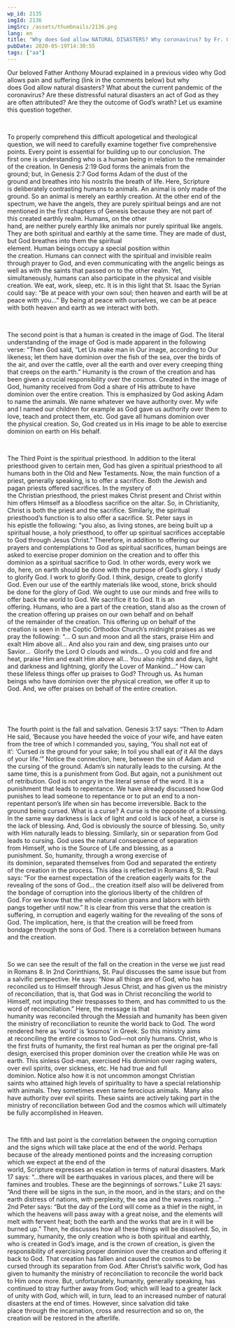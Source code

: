 ```yaml
---
wp_id: 2135
imgId: 2136
imgSrc: /assets/thumbnails/2136.png
lang: en
title: "Why does God allow NATURAL DISASTERS? Why coronavirus? by Fr. Gabriel Wissa"
pubDate: 2020-05-19T14:30:55
tags: ["aa"]
---
```

<!-- page: 6 -->

<p><span data-contrast="auto">Our beloved </span><span data-contrast="auto">F</span><span data-contrast="auto">ather Anthony </span><span data-contrast="auto">Mourad </span><span data-contrast="auto">explained in a previous video why </span><span data-contrast="auto">God allows pain and suffering</span><span data-contrast="auto"> (link in the comments below)</span><span data-contrast="auto"> </span><span data-contrast="auto">but why does </span><span data-contrast="auto">God </span><span data-contrast="auto">allow natural disasters</span><span data-contrast="auto">? What about the current pandemic of the coronavirus?</span><span data-contrast="auto"> </span><span data-contrast="auto">Are these </span><span data-contrast="auto">distressful</span><span data-contrast="auto"> </span><span data-contrast="auto">natural disasters</span><span data-contrast="auto"> an act of God</span><span data-contrast="auto"> as they are often attributed</span><span data-contrast="auto">?</span><span data-contrast="auto"> </span><span data-contrast="auto">Are they</span><span data-contrast="auto"> </span><span data-contrast="auto">the outcome of </span><span data-contrast="auto">God’s</span><span data-contrast="auto"> wrath?</span><span data-contrast="auto"> Let us examine this question together.</span><span data-ccp-props="{&quot;201341983&quot;:0,&quot;335559739&quot;:200,&quot;335559740&quot;:276}"> </span></p>
<p><span data-ccp-props="{&quot;201341983&quot;:0,&quot;335559739&quot;:200,&quot;335559740&quot;:276}"> </span></p>
<p><span data-contrast="auto">To </span><span data-contrast="auto">properly </span><span data-contrast="auto">comprehend</span><span data-contrast="auto"> this difficult</span><span data-contrast="auto"> apologetical and</span><span data-contrast="auto"> theological question</span><span data-contrast="auto">, </span><span data-contrast="auto">we</span><span data-contrast="auto"> will </span><span data-contrast="auto">need to </span><span data-contrast="auto">carefully examine together </span><span data-contrast="auto">five</span><span data-contrast="auto"> comprehensive points</span><span data-contrast="auto">. </span><span data-contrast="auto">Every point is essential </span><span data-contrast="auto">for</span><span data-contrast="auto"> </span><span data-contrast="auto">build</span><span data-contrast="auto">ing</span><span data-contrast="auto"> up</span><span data-contrast="auto"> to</span><span data-contrast="auto"> </span><span data-contrast="auto">our </span><span data-contrast="auto">conclusion. </span><span data-contrast="auto">The first </span><span data-contrast="auto">one</span><span data-contrast="auto"> is understand</span><span data-contrast="auto">ing</span><span data-contrast="auto"> who is a human </span><span data-contrast="auto">being</span><span data-contrast="auto"> in relation to the remainder of the creation</span><span data-contrast="auto">. </span><span data-contrast="auto">In Genesis 2</span><span data-contrast="auto">:</span><span data-contrast="auto">19 God </span><span data-contrast="auto">forms the animals from the ground</span><span data-contrast="auto">;</span><span data-contrast="auto"> </span><span data-contrast="auto">but</span><span data-contrast="auto">,</span><span data-contrast="auto"> in Genesis 2</span><span data-contrast="auto">:7 </span><span data-contrast="auto">God</span><span data-contrast="auto"> forms </span><span data-contrast="auto">Adam</span><span data-contrast="auto"> of the dust of the ground </span><span data-contrast="auto">and</span><span data-contrast="auto"> breathes into his nostrils the breath of life</span><span data-contrast="auto">. </span><span data-contrast="auto">Here,</span><span data-contrast="auto"> </span><span data-contrast="auto">S</span><span data-contrast="auto">cripture is </span><span data-contrast="auto">deliberately </span><span data-contrast="auto">contrasting</span><span data-contrast="auto"> </span><span data-contrast="auto">human</span><span data-contrast="auto">s </span><span data-contrast="auto">to</span><span data-contrast="auto"> </span><span data-contrast="auto">animals. An animal </span><span data-contrast="auto">is only made of the ground</span><span data-contrast="auto">. So an animal </span><span data-contrast="auto">is</span><span data-contrast="auto"> merely</span><span data-contrast="auto"> </span><span data-contrast="auto">an </span><span data-contrast="auto">earthly</span><span data-contrast="auto"> creation</span><span data-contrast="auto">.</span><span data-contrast="auto"> A</span><span data-contrast="auto">t the other </span><span data-contrast="auto">end of the spectrum, </span><span data-contrast="auto">we have the </span><span data-contrast="auto">a</span><span data-contrast="auto">ngels, </span><span data-contrast="auto">they </span><span data-contrast="auto">are purely spiritual beings</span><span data-contrast="auto"> </span><span data-contrast="auto">and </span><span data-contrast="auto">are not mentioned in </span><span data-contrast="auto">the first chapters of </span><span data-contrast="auto">Genesis because they are not part of this </span><span data-contrast="auto">created </span><span data-contrast="auto">earthly </span><span data-contrast="auto">realm</span><span data-contrast="auto">. </span><span data-contrast="auto">H</span><span data-contrast="auto">umans</span><span data-contrast="auto">, on the other hand,</span><span data-contrast="auto"> </span><span data-contrast="auto">are</span><span data-contrast="auto"> </span><span data-contrast="auto">neither </span><span data-contrast="auto">purely </span><span data-contrast="auto">earthly like </span><span data-contrast="auto">animals nor </span><span data-contrast="auto">purely </span><span data-contrast="auto">spiritual like </span><span data-contrast="auto">angels. They are</span><span data-contrast="auto"> </span><span data-contrast="auto">both </span><span data-contrast="auto">spiritual and earthly at the same time. </span><span data-contrast="auto">They are made of dust, but God breathes into them the spiritual element. </span><span data-contrast="auto">Human</span><span data-contrast="auto"> being</span><span data-contrast="auto">s </span><span data-contrast="auto">occup</span><span data-contrast="auto">y</span><span data-contrast="auto"> a </span><span data-contrast="auto">s</span><span data-contrast="auto">pecial</span><span data-contrast="auto"> position </span><span data-contrast="auto">with</span><span data-contrast="auto">in the </span><span data-contrast="auto">creation</span><span data-contrast="auto">. </span><span data-contrast="auto">Humans can</span><span data-contrast="auto"> </span><span data-contrast="auto">connect with </span><span data-contrast="auto">the spiritual</span><span data-contrast="auto"> and</span><span data-contrast="auto"> invisible </span><span data-contrast="auto">realm through prayer </span><span data-contrast="auto">to God</span><span data-contrast="auto">, and </span><span data-contrast="auto">even </span><span data-contrast="auto">communicating with </span><span data-contrast="auto">the angelic beings </span><span data-contrast="auto">as well as </span><span data-contrast="auto">with </span><span data-contrast="auto">the </span><span data-contrast="auto">saints that passed on to the other realm. </span><span data-contrast="auto">Yet, s</span><span data-contrast="auto">imultaneously</span><span data-contrast="auto">, </span><span data-contrast="auto">humans can</span><span data-contrast="auto"> also participate in the </span><span data-contrast="auto">physical and </span><span data-contrast="auto">visible creation</span><span data-contrast="auto">. </span><span data-contrast="auto">We</span><span data-contrast="auto"> eat</span><span data-contrast="auto">,</span><span data-contrast="auto"> work</span><span data-contrast="auto">,</span><span data-contrast="auto"> sleep</span><span data-contrast="auto">, etc.</span><span data-contrast="auto"> It is in this light that St. Isaac the Syrian could say: </span><span data-contrast="auto">“Be at peace with your own soul; then heaven and earth will be at peace with you…”</span><span data-contrast="auto"> By being at peace with ourselves, we can be at peace with both heaven and earth as we </span><span data-contrast="auto">interact with both.</span><span data-ccp-props="{&quot;201341983&quot;:0,&quot;335559739&quot;:200,&quot;335559740&quot;:276,&quot;469777462&quot;:[720],&quot;469777927&quot;:[0],&quot;469777928&quot;:[8]}"> </span></p>
<p><span data-ccp-props="{&quot;201341983&quot;:0,&quot;335559739&quot;:200,&quot;335559740&quot;:276}"> </span></p>
<p><span data-contrast="auto">The second point is that a human is </span><span data-contrast="auto">created</span><span data-contrast="auto"> in the image of God. </span><span data-contrast="auto">The literal understanding of the image of God </span><span data-contrast="auto">is made </span><span data-contrast="auto">apparent</span><span data-contrast="auto"> </span><span data-contrast="auto">in</span><span data-contrast="auto"> the following verse</span><span data-contrast="auto">:</span><span data-contrast="auto"> </span><span data-contrast="auto">“</span><span data-contrast="auto">Then </span><span data-contrast="auto">God said, </span><span data-contrast="auto">“</span><span data-contrast="auto">Let Us make man in Our image, according to Our likeness; let them have dominion over the fish of the sea, over the birds of the air, and over the cattle, over all the earth and over every creeping thing that creeps on the earth.</span><span data-contrast="auto">” </span><span data-contrast="auto">Humanity</span><span data-contrast="auto"> is the </span><span data-contrast="auto">c</span><span data-contrast="auto">rown of the creation and has been given a</span><span data-contrast="auto"> crucial</span><span data-contrast="auto"> responsibility </span><span data-contrast="auto">over the cosmos. </span><span data-contrast="auto">Created</span><span data-contrast="auto"> in the image of God</span><span data-contrast="auto">, humanity received</span><span data-contrast="auto"> from God a share of His </span><span data-contrast="auto">attribute </span><span data-contrast="auto">to have dominion </span><span data-contrast="auto">over the </span><span data-contrast="auto">entire creation</span><span data-contrast="auto">. </span><span data-contrast="auto">This </span><span data-contrast="auto">is emphasized by God </span><span data-contrast="auto">asking Adam to name the animals</span><span data-contrast="auto">. </span><span data-contrast="auto">We</span><span data-contrast="auto"> name whatever </span><span data-contrast="auto">we</span><span data-contrast="auto"> have authority over. </span><span data-contrast="auto">My wife and I named our </span><span data-contrast="auto">children</span><span data-contrast="auto"> for example as God gave us authority over them to love</span><span data-contrast="auto">, teach and</span><span data-contrast="auto"> protect them</span><span data-contrast="auto">, etc. </span><span data-contrast="auto">God</span><span data-contrast="auto"> </span><span data-contrast="auto">gave all humans dominion over the </span><span data-contrast="auto">physical creation.</span><span data-contrast="auto"> So, God created us in His image to be able to exercise dominion on earth on His behalf.</span><span data-ccp-props="{&quot;201341983&quot;:0,&quot;335559739&quot;:200,&quot;335559740&quot;:276}"> </span></p>
<p><span data-ccp-props="{&quot;201341983&quot;:0,&quot;335559739&quot;:200,&quot;335559740&quot;:276}"> </span></p>
<p><span data-contrast="auto">The Third Point is the spiritual priesthood</span><span data-contrast="auto">. In addition to the literal priesthood</span><span data-contrast="auto"> given to certain </span><span data-contrast="auto">men</span><span data-contrast="auto">, </span><span data-contrast="auto">God has given </span><span data-contrast="auto">a</span><span data-contrast="auto"> spiritual priesthood to all humans </span><span data-contrast="auto">both in </span><span data-contrast="auto">the O</span><span data-contrast="auto">ld and </span><span data-contrast="auto">N</span><span data-contrast="auto">ew </span><span data-contrast="auto">T</span><span data-contrast="auto">estaments. </span><span data-contrast="auto">Now</span><span data-contrast="auto">,</span><span data-contrast="auto"> the main function of a priest</span><span data-contrast="auto">, generally speaking,</span><span data-contrast="auto"> is to offer a sacrifice</span><span data-contrast="auto">. </span><span data-contrast="auto">Both t</span><span data-contrast="auto">he</span><span data-contrast="auto"> Jewish </span><span data-contrast="auto">and pagan </span><span data-contrast="auto">priest</span><span data-contrast="auto">s</span><span data-contrast="auto"> </span><span data-contrast="auto">offered sacrifice</span><span data-contrast="auto">s</span><span data-contrast="auto">.</span><span data-contrast="auto"> I</span><span data-contrast="auto">n </span><span data-contrast="auto">the mystery</span><span data-contrast="auto"> of the</span><span data-contrast="auto"> </span><span data-contrast="auto">Christian </span><span data-contrast="auto">priesthood</span><span data-contrast="auto">, </span><span data-contrast="auto">the priest </span><span data-contrast="auto">makes Christ present and Christ within him </span><span data-contrast="auto">offers </span><span data-contrast="auto">H</span><span data-contrast="auto">imself as a bloodless sacrifice </span><span data-contrast="auto">on the </span><span data-contrast="auto">altar</span><span data-contrast="auto">. </span><span data-contrast="auto">So, in Christianity, Christ is both the priest and the sacrifice. </span><span data-contrast="auto">Similarly, the s</span><span data-contrast="auto">piritual priesthood</span><span data-contrast="auto">’s</span><span data-contrast="auto"> </span><span data-contrast="auto">function is to </span><span data-contrast="auto">also </span><span data-contrast="auto">offer a sacrifice</span><span data-contrast="auto">.</span><span data-contrast="auto"> St. Peter says in his</span><span data-contrast="auto"> epistle</span><span data-contrast="auto"> the following</span><span data-contrast="auto">:</span><span data-contrast="auto"> </span><span data-contrast="auto">“you also, as living stones, are being built up a spiritual house, a holy priesthood, to offer up spiritual sacrifices acceptable to God through Jesus Christ.”</span><span data-contrast="auto"> </span><span data-contrast="auto">Therefore, i</span><span data-contrast="auto">n addition to offering our prayers </span><span data-contrast="auto">and contemplations to God</span><span data-contrast="auto"> as spiritual sacrifices</span><span data-contrast="auto">, </span><span data-contrast="auto">h</span><span data-contrast="auto">uman beings are asked </span><span data-contrast="auto">to exercise</span><span data-contrast="auto"> proper </span><span data-contrast="auto">d</span><span data-contrast="auto">ominion </span><span data-contrast="auto">on </span><span data-contrast="auto">the creation </span><span data-contrast="auto">and to </span><span data-contrast="auto">offer </span><span data-contrast="auto">this dominion</span><span data-contrast="auto"> as a </span><span data-contrast="auto">spiritual </span><span data-contrast="auto">sacrifice to God</span><span data-contrast="auto">. </span><span data-contrast="auto">In other words</span><span data-contrast="auto">, every work </span><span data-contrast="auto">we do</span><span data-contrast="auto">,</span><span data-contrast="auto"> here</span><span data-contrast="auto">,</span><span data-contrast="auto"> on earth </span><span data-contrast="auto">should be done with the purpose of God’s glory</span><span data-contrast="auto">. </span><span data-contrast="auto">I study to glorify God. </span><span data-contrast="auto">I work </span><span data-contrast="auto">to glorify God. </span><span data-contrast="auto">I </span><span data-contrast="auto">think, design, create</span><span data-contrast="auto"> </span><span data-contrast="auto">to glorify God. </span><span data-contrast="auto">Even our </span><span data-contrast="auto">use </span><span data-contrast="auto">of </span><span data-contrast="auto">the earthly materials </span><span data-contrast="auto">like </span><span data-contrast="auto">wood, </span><span data-contrast="auto">stone</span><span data-contrast="auto">, </span><span data-contrast="auto">brick </span><span data-contrast="auto">should be </span><span data-contrast="auto">done</span><span data-contrast="auto"> </span><span data-contrast="auto">for the glory of God</span><span data-contrast="auto">. </span><span data-contrast="auto">We ought to use our minds and free wills </span><span data-contrast="auto">to offer back the world to God</span><span data-contrast="auto">. </span><span data-contrast="auto">We sacrifice it to God. It is an offering. </span><span data-contrast="auto">Humans</span><span data-contrast="auto">, who are a part of the creation,</span><span data-contrast="auto"> stand</span><span data-contrast="auto"> also</span><span data-contrast="auto"> as the crown of the creation </span><span data-contrast="auto">offering up</span><span data-contrast="auto"> </span><span data-contrast="auto">praises</span><span data-contrast="auto"> on</span><span data-contrast="auto"> our</span><span data-contrast="auto"> </span><span data-contrast="auto">own </span><span data-contrast="auto">behalf</span><span data-contrast="auto"> </span><span data-contrast="auto">and </span><span data-contrast="auto">on behalf of </span><span data-contrast="auto">the </span><span data-contrast="auto">remainder of </span><span data-contrast="auto">the </span><span data-contrast="auto">creation</span><span data-contrast="auto">.</span><span data-contrast="auto"> </span><span data-contrast="auto">This offering up </span><span data-contrast="auto">on behalf of the creation</span><span data-contrast="auto"> </span><span data-contrast="auto">is</span><span data-contrast="auto"> seen in the Coptic Or</span><span data-contrast="auto">thodox Church’s midnight praises </span><span data-contrast="auto">as</span><span data-contrast="auto"> we pray</span><span data-contrast="auto"> the following</span><span data-contrast="auto">: </span><span data-contrast="auto">“… O sun and moon and all the stars, praise Him and exalt Him above all… And also you rain and dew, sing praises unto our Savior…  Glorify the Lord O clouds and winds… O you cold and fire and heat, praise Him and exalt Him above all… You also nights and days, light and darkness and lightning, glorify the Lover of Mankind…” </span><span data-contrast="auto">How can these </span><span data-contrast="auto">lifeless </span><span data-contrast="auto">things</span><span data-contrast="auto"> offer up praises to God?</span><span data-contrast="auto"> </span><span data-contrast="auto">Through us. </span><span data-contrast="auto">As human being</span><span data-contrast="auto">s</span><span data-contrast="auto"> </span><span data-contrast="auto">who </span><span data-contrast="auto">have dominion over </span><span data-contrast="auto">the </span><span data-contrast="auto">physical creation</span><span data-contrast="auto">, </span><span data-contrast="auto">we offer it up to God</span><span data-contrast="auto">. </span><span data-contrast="auto">And, w</span><span data-contrast="auto">e </span><span data-contrast="auto">offer praises </span><span data-contrast="auto">on behalf of the entire creation. </span><span data-ccp-props="{&quot;201341983&quot;:0,&quot;335559739&quot;:200,&quot;335559740&quot;:276}"> </span></p>
<p><span data-ccp-props="{&quot;201341983&quot;:0,&quot;335559739&quot;:200,&quot;335559740&quot;:276}"> </span></p>
<p><span data-ccp-props="{&quot;201341983&quot;:0,&quot;335559739&quot;:200,&quot;335559740&quot;:276}"> </span></p>
<p><span data-contrast="auto">The fourth point is the fall</span><span data-contrast="auto"> and salvation</span><span data-contrast="auto">. Genesis 3:17 says</span><span data-contrast="auto">: </span><span data-contrast="auto">“</span><span data-contrast="auto">Then to Adam He said, </span><span data-contrast="auto">‘</span><span data-contrast="auto">Because you have heeded the voice of your wife, and have eaten from the tree of which I commanded you, saying, &#8216;You shall not eat of it&#8217;: </span><span data-contrast="auto">‘</span><span data-contrast="auto">Cursed </span><i><span data-contrast="auto">is</span></i><span data-contrast="auto"> the ground for your sake; In toil you shall eat </span><i><span data-contrast="auto">of</span></i><span data-contrast="auto"> it All the days of your life.</span><span data-contrast="auto">’”</span><span data-contrast="auto"> </span><span data-contrast="auto">Notice the </span><span data-contrast="auto">connection</span><span data-contrast="auto">, here, between </span><span data-contrast="auto">the sin of Adam </span><span data-contrast="auto">and the</span><span data-contrast="auto"> cursing of the</span><span data-contrast="auto"> ground. </span><span data-contrast="auto">Adam’s sin </span><span data-contrast="auto">naturally </span><span data-contrast="auto">leads to the cursing. </span><span data-contrast="auto">At the same time, this is a punishment from God. </span><span data-contrast="auto">But again, not a punishment out of retribution. </span><span data-contrast="auto">God is not angry</span><span data-contrast="auto"> in the literal sense of the word</span><span data-contrast="auto">. It is a punishment that leads to repentance. </span><span data-contrast="auto">We have already discussed how God punishes to lead someone to repentance or to </span><span data-contrast="auto">put an end </span><span data-contrast="auto">to </span><span data-contrast="auto">a non-repentant person’s </span><span data-contrast="auto">life </span><span data-contrast="auto">when sin </span><span data-contrast="auto">has become</span><span data-contrast="auto"> irreversible.</span><span data-contrast="auto"> </span><span data-contrast="auto">Back to the ground being cursed. What </span><span data-contrast="auto">is a curse? </span><span data-contrast="auto">A curse is the opposite of a blessing. In the same way darkness is lack of light and </span><span data-contrast="auto">cold is lack of heat, a curse is the lack of blessing. </span><span data-contrast="auto">And, </span><span data-contrast="auto">God is </span><span data-contrast="auto">obviously </span><span data-contrast="auto">the source of blessing. </span><span data-contrast="auto">So, u</span><span data-contrast="auto">nity with Him </span><span data-contrast="auto">naturally </span><span data-contrast="auto">leads to blessing. </span><span data-contrast="auto">Similarly, </span><span data-contrast="auto">sin or </span><span data-contrast="auto">separation from </span><span data-contrast="auto">God leads to curs</span><span data-contrast="auto">ing</span><span data-contrast="auto">. </span><span data-contrast="auto">God uses the natural consequence of </span><span data-contrast="auto">separation from </span><span data-contrast="auto">Himself, who is the </span><span data-contrast="auto">Source of Life</span><span data-contrast="auto"> and blessing</span><span data-contrast="auto">,</span><span data-contrast="auto"> as a punishment.</span><span data-contrast="auto"> So,</span><span data-contrast="auto"> </span><span data-contrast="auto">h</span><span data-contrast="auto">umanity, </span><span data-contrast="auto">th</span><span data-contrast="auto">r</span><span data-contrast="auto">ough a wrong exercise of its </span><span data-contrast="auto">dominion</span><span data-contrast="auto">, </span><span data-contrast="auto">separated</span><span data-contrast="auto"> themselves from God</span><span data-contrast="auto"> </span><span data-contrast="auto">and </span><span data-contrast="auto">separated</span><span data-contrast="auto"> the </span><span data-contrast="auto">entirety of </span><span data-contrast="auto">the </span><span data-contrast="auto">creation </span><span data-contrast="auto">in the process</span><span data-contrast="auto">. </span><span data-contrast="auto">This i</span><span data-contrast="auto">dea i</span><span data-contrast="auto">s reflected </span><span data-contrast="auto">in Romans 8, </span><span data-contrast="auto">St. Paul says: “</span><span data-contrast="auto">For the earnest expectation of the creation eagerly waits for the revealing of the sons of God</span><span data-contrast="auto">…</span><span data-contrast="auto"> the creation itself also will be delivered from the bondage of corruption into the glorious liberty of the children of God. For we know that the whole creation groans and labors with birth pangs together until now.</span><span data-contrast="auto">” It is</span><span data-contrast="auto"> </span><span data-contrast="auto">c</span><span data-contrast="auto">lear from th</span><span data-contrast="auto">is</span><span data-contrast="auto"> </span><span data-contrast="auto">verse</span><span data-contrast="auto"> </span><span data-contrast="auto">that </span><span data-contrast="auto">the creation </span><span data-contrast="auto">is suffering</span><span data-contrast="auto">, </span><span data-contrast="auto">in corruption </span><span data-contrast="auto">and eagerly waiting for the </span><span data-contrast="auto">revealing</span><span data-contrast="auto"> of the sons of God</span><span data-contrast="auto">. </span><span data-contrast="auto">The implication</span><span data-contrast="auto">, here,</span><span data-contrast="auto"> is that the creation will </span><span data-contrast="auto">be </span><span data-contrast="auto">freed from bondage </span><span data-contrast="auto">through the sons of God. </span><span data-contrast="auto">There is a correlation between humans and </span><span data-contrast="auto">the creation. </span><span data-ccp-props="{&quot;201341983&quot;:0,&quot;335559739&quot;:200,&quot;335559740&quot;:276}"> </span></p>
<p><span data-ccp-props="{&quot;201341983&quot;:0,&quot;335559739&quot;:200,&quot;335559740&quot;:276}"> </span></p>
<p><span data-contrast="auto">So we can see the result of the fall on the creation in the verse we just read in Romans 8. I</span><span data-contrast="auto">n 2</span><span data-contrast="auto">nd</span><span data-contrast="auto"> Cori</span><span data-contrast="auto">n</span><span data-contrast="auto">thians, St. Paul </span><span data-contrast="auto">discusses the same issue but from a salvific perspective. He </span><span data-contrast="auto">says: “</span><span data-contrast="auto">Now all things are of God, who has reconciled us to Himself through Jesus Christ, and has given us the ministry of reconciliation, that is, that God was in Christ reconciling the world to Himself, not imputing their trespasses to them, and has committed to us the word of reconciliation.</span><span data-contrast="auto">”</span><span data-contrast="auto"> Here, </span><span data-contrast="auto">t</span><span data-contrast="auto">he message </span><span data-contrast="auto">is that humanity </span><span data-contrast="auto">was</span><span data-contrast="auto"> reconcil</span><span data-contrast="auto">ed </span><span data-contrast="auto">through the Messiah </span><span data-contrast="auto">and humanity has been given the ministry of reconciliation </span><span data-contrast="auto">to</span><span data-contrast="auto"> </span><span data-contrast="auto">reunite</span><span data-contrast="auto"> </span><span data-contrast="auto">the world </span><span data-contrast="auto">back </span><span data-contrast="auto">to God. </span><span data-contrast="auto">The</span><span data-contrast="auto"> </span><span data-contrast="auto">word rendered</span><span data-contrast="auto"> here</span><span data-contrast="auto"> as </span><span data-contrast="auto">‘</span><span data-contrast="auto">world</span><span data-contrast="auto">’</span><span data-contrast="auto"> </span><span data-contrast="auto">is ‘</span><span data-contrast="auto">k</span><span data-contrast="auto">osmo</span><span data-contrast="auto">s’</span><span data-contrast="auto"> in Greek.</span><span data-contrast="auto"> So th</span><span data-contrast="auto">is</span><span data-contrast="auto"> </span><span data-contrast="auto">ministr</span><span data-contrast="auto">y</span><span data-contrast="auto"> </span><span data-contrast="auto">aims at </span><span data-contrast="auto">reconcil</span><span data-contrast="auto">ing the entire</span><span data-contrast="auto"> cosmos to God</span><span data-contrast="auto">—n</span><span data-contrast="auto">ot only humans. </span><span data-contrast="auto">Christ, </span><span data-contrast="auto">who is the</span><span data-contrast="auto"> </span><span data-contrast="auto">first fruits</span><span data-contrast="auto"> of humanit</span><span data-contrast="auto">y, the first real human as per the original pre-fall design,</span><span data-contrast="auto"> exercised this proper dominion over the creation while He was on earth. </span><span data-contrast="auto">This sinless God-man, exercised His dominion over raging waters, over evil spirits, </span><span data-contrast="auto">over sickness, etc.</span><span data-contrast="auto"> </span><span data-contrast="auto">He had true and full dominion. </span><span data-contrast="auto">Notice </span><span data-contrast="auto">also </span><span data-contrast="auto">how it is not uncommon </span><span data-contrast="auto">amongst </span><span data-contrast="auto">Christian saints </span><span data-contrast="auto">who </span><span data-contrast="auto">attained</span><span data-contrast="auto"> high level</span><span data-contrast="auto">s of</span><span data-contrast="auto"> spirituality</span><span data-contrast="auto"> to have a special relationship with animals. The</span><span data-contrast="auto">y </span><span data-contrast="auto">sometimes even </span><span data-contrast="auto">tame </span><span data-contrast="auto">ferocious </span><span data-contrast="auto">animals.</span><span data-contrast="auto">  </span><span data-contrast="auto">Many also have authority over evil spirits. </span><span data-contrast="auto">These saints </span><span data-contrast="auto">are actively taking</span><span data-contrast="auto"> part in the ministry of reconciliation between God and the cosmos which will ultimately be </span><span data-contrast="auto">fully </span><span data-contrast="auto">accomplished</span><span data-contrast="auto"> in Heaven. </span><span data-ccp-props="{&quot;201341983&quot;:0,&quot;335559739&quot;:200,&quot;335559740&quot;:276}"> </span></p>
<p><span data-ccp-props="{&quot;201341983&quot;:0,&quot;335559739&quot;:200,&quot;335559740&quot;:276}"> </span></p>
<p><span data-contrast="auto">The fifth and last point is</span><span data-contrast="auto"> the correlation between</span><span data-contrast="auto"> the </span><span data-contrast="auto">ongoing corruption and the signs </span><span data-contrast="auto">which will take place at </span><span data-contrast="auto">the end of the world. Perhaps because of the </span><span data-contrast="auto">already mentioned points </span><span data-contrast="auto">and </span><span data-contrast="auto">the increas</span><span data-contrast="auto">ing</span><span data-contrast="auto"> </span><span data-contrast="auto">corruption which we expect </span><span data-contrast="auto">at</span><span data-contrast="auto"> the end of the world</span><span data-contrast="auto">,</span><span data-contrast="auto"> Scripture </span><span data-contrast="auto">expresses</span><span data-contrast="auto"> an </span><span data-contrast="auto">escalation</span><span data-contrast="auto"> </span><span data-contrast="auto">in terms of</span><span data-contrast="auto"> natural disasters</span><span data-contrast="auto">. Mark 17 </span><span data-contrast="auto">says: </span><span data-contrast="auto">“</span><span data-contrast="auto">…</span><span data-contrast="auto">there will be earthquakes in various places, and there will be famines and troubles. These are the beginnings of sorrows.</span><span data-contrast="auto">” Luke 21 says: “</span><span data-contrast="auto">And there will be signs in the sun, in the moon, and in the stars; and on the earth distress of nations, with perplexity, the sea and the waves roaring…</span><span data-contrast="auto">” 2</span><span data-contrast="auto">nd</span><span data-contrast="auto"> Peter says: “</span><span data-contrast="auto">But the day of the Lord will come as a thief in the night, in which the heavens will pass away with a great noise, and the elements will melt with fervent heat; both the earth and the works that are in it will be burned up.</span><span data-contrast="auto">” Then, he discusses how all these</span><span data-contrast="auto"> things will be dissolved</span><span data-contrast="auto">.</span><span data-contrast="auto"> </span><span data-contrast="auto">So, in summary, h</span><span data-contrast="auto">umanity</span><span data-contrast="auto">, the </span><span data-contrast="auto">only </span><span data-contrast="auto">creation who is both </span><span data-contrast="auto">spiritual </span><span data-contrast="auto">and </span><span data-contrast="auto">earthly, wh</span><span data-contrast="auto">o </span><span data-contrast="auto">is</span><span data-contrast="auto"> </span><span data-contrast="auto">created in God’s image</span><span data-contrast="auto">, </span><span data-contrast="auto">and is</span><span data-contrast="auto"> the crown of creation</span><span data-contrast="auto">,</span><span data-contrast="auto"> </span><span data-contrast="auto">is</span><span data-contrast="auto"> </span><span data-contrast="auto">given the responsibility </span><span data-contrast="auto">of exercising proper domi</span><span data-contrast="auto">ni</span><span data-contrast="auto">on over the creation</span><span data-contrast="auto"> and offering it back to God</span><span data-contrast="auto">. That creation</span><span data-contrast="auto"> has fallen and cause</span><span data-contrast="auto">d</span><span data-contrast="auto"> the </span><span data-contrast="auto">cosmos</span><span data-contrast="auto"> to be cursed</span><span data-contrast="auto"> through its </span><span data-contrast="auto">separation from God</span><span data-contrast="auto">.</span><span data-contrast="auto"> </span><span data-contrast="auto">After Christ’s salvific work</span><span data-contrast="auto">, God has given to humanity the </span><span data-contrast="auto">ministry of reconciliation</span><span data-contrast="auto"> to reconcile the world back to </span><span data-contrast="auto">Him</span><span data-contrast="auto"> once more. </span><span data-contrast="auto">But, unfortunately, </span><span data-contrast="auto">humanity</span><span data-contrast="auto">,</span><span data-contrast="auto"> generally</span><span data-contrast="auto"> </span><span data-contrast="auto">speaking, </span><span data-contrast="auto">has continued to </span><span data-contrast="auto">stray </span><span data-contrast="auto">further </span><span data-contrast="auto">away from God</span><span data-contrast="auto">;</span><span data-contrast="auto"> </span><span data-contrast="auto">which will lead to </span><span data-contrast="auto">a greater </span><span data-contrast="auto">lack of unity with God, which will, in turn, lead to </span><span data-contrast="auto">an increased</span><span data-contrast="auto"> </span><span data-contrast="auto">number of </span><span data-contrast="auto">natural disasters</span><span data-contrast="auto"> at the end of times.</span><span data-contrast="auto"> However, since salvation did take place</span><span data-contrast="auto"> through the incarnation, cross and resurrection and so on, </span><span data-contrast="auto">the creation will be restored in </span><span data-contrast="auto">the afterlife</span><span data-contrast="auto">.</span><span data-ccp-props="{&quot;201341983&quot;:0,&quot;335559739&quot;:200,&quot;335559740&quot;:276,&quot;469777462&quot;:[720],&quot;469777927&quot;:[0],&quot;469777928&quot;:[8]}"> </span></p>

